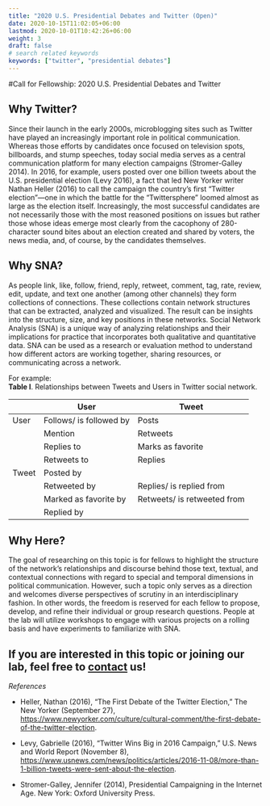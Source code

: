 ```yaml
---
title: "2020 U.S. Presidential Debates and Twitter (Open)"
date: 2020-10-15T11:02:05+06:00
lastmod: 2020-10-01T10:42:26+06:00
weight: 3
draft: false
# search related keywords
keywords: ["twitter", "presidential debates"]
---
```


#Call for Fellowship: 2020 U.S. Presidential Debates and Twitter

## Why Twitter?
Since their launch in the early 2000s, microblogging sites such as Twitter have played an increasingly important role in political communication. Whereas those efforts by candidates once focused on television spots, billboards, and stump speeches, today social media serves as a central communication platform for many election campaigns (Stromer-Galley 2014). In 2016, for example, users posted over one billion tweets about the U.S. presidential election (Levy 2016), a fact that led New Yorker writer Nathan Heller (2016) to call the campaign the country’s first “Twitter election”—one in which the battle for the “Twittersphere” loomed almost as large as the election itself. Increasingly, the most successful candidates are not necessarily those with the most reasoned positions on issues but rather those whose ideas emerge most clearly from the cacophony of 280-character sound bites about an election created and shared by voters, the news media, and, of course, by the candidates themselves.

## Why SNA?
As people link, like, follow, friend, reply, retweet, comment, tag, rate, review, edit, update, and text one another (among other channels) they form collections of connections. These collections contain network structures that can be extracted, analyzed and visualized. The result can be insights into the structure, size, and key positions in these networks. Social Network Analysis (SNA) is a unique way of analyzing relationships and their implications for practice that incorporates both qualitative and quantitative data. SNA can be used as a research or evaluation method to understand how different actors are working together, sharing resources, or communicating across a network.  

For example:  
**Table I**. Relationships between Tweets and Users in Twitter social network.

|       | User                    | Tweet                       |
|-------|-------------------------|-----------------------------|
| User  | Follows/ is followed by | Posts                       |
|       | Mention                 | Retweets                    |
|       | Replies to              | Marks as favorite           |
|       | Retweets to             | Replies                     |
| Tweet | Posted by               |                             |
|       | Retweeted by            | Replies/ is replied from    |
|       | Marked as favorite by   | Retweets/ is retweeted from |
|       | Replied by              |                             |

## Why Here?
The goal of researching on this topic is for fellows to highlight the structure of the network’s relationships and discourse behind those text, textual, and contextual connections with regard to special and temporal dimensions in political communication. However, such a topic only serves as a direction and welcomes diverse perspectives of scrutiny in an interdisciplinary fashion. In other words, the freedom is reserved for each fellow to propose, develop, and refine their individual or group research questions. People at the lab will utilize workshops to engage with various projects on a rolling basis and have experiments to familiarize with SNA.

## If you are interested in this topic or joining our lab, feel free to [contact](mailto:hartbullock@psu.edu) us!  

_References_  
* Heller, Nathan (2016), “The First Debate of the Twitter Election,” The New Yorker (September 27), https://www.newyorker.com/culture/cultural-comment/the-first-debate-of-the-twitter-election.

* Levy, Gabrielle (2016), “Twitter Wins Big in 2016 Campaign,” U.S. News and World Report (November 8), https://www.usnews.com/news/politics/articles/2016-11-08/more-than-1-billion-tweets-were-sent-about-the-election.

* Stromer-Galley, Jennifer (2014), Presidential Campaigning in the Internet Age. New York: Oxford University Press.
